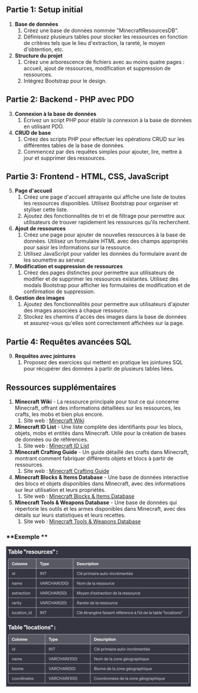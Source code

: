 ## **Partie 1: Setup initial**

1. **Base de données**
   1. Créez une base de données nommée "MinecraftResourcesDB".
   2. Définissez plusieurs tables pour stocker les ressources en fonction de critères tels que le lieu d'extraction, la rareté, le moyen d'obtention, etc.
1. **Structure du projet**
   1. Créez une arborescence de fichiers avec au moins quatre pages : accueil, ajout de ressources, modification et suppression de ressources.
   2. Intégrez Bootstrap pour le design.  
  


## **Partie 2: Backend - PHP avec PDO**

3. **Connexion à la base de données**
   1. Écrivez un script PHP pour établir la connexion à la base de données en utilisant PDO.
3. **CRUD de base**
   1. Créez des scripts PHP pour effectuer les opérations CRUD sur les différentes tables de la base de données.
   2. Commencez par des requêtes simples pour ajouter, lire, mettre à jour et supprimer des ressources.  

  

## **Partie 3: Frontend - HTML, CSS, JavaScript**

5. **Page d'accueil**
   1. Créez une page d'accueil attrayante qui affiche une liste de toutes les ressources disponibles. Utilisez Bootstrap pour organiser et styliser cette liste.
   2. Ajoutez des fonctionnalités de tri et de filtrage pour permettre aux utilisateurs de trouver rapidement les ressources qu'ils recherchent.
5. **Ajout de ressources**
   1. Créez une page pour ajouter de nouvelles ressources à la base de données. Utilisez un formulaire HTML avec des champs appropriés pour saisir les informations sur la ressource.
   2. Utilisez JavaScript pour valider les données du formulaire avant de les soumettre au serveur.
5. **Modification et suppression de ressources**
   1. Créez des pages distinctes pour permettre aux utilisateurs de modifier et de supprimer les ressources existantes. Utilisez des modals Bootstrap pour afficher les formulaires de modification et de confirmation de suppression.
5. **Gestion des images**
   1. Ajoutez des fonctionnalités pour permettre aux utilisateurs d'ajouter des images associées à chaque ressource.
   2. Stockez les chemins d'accès des images dans la base de données et assurez-vous qu'elles sont correctement affichées sur la page.  


  
## **Partie 4: Requêtes avancées SQL**

9. **Requêtes avec jointures**
   1. Proposez des exercices qui mettent en pratique les jointures SQL pour récupérer des données à partir de plusieurs tables liées.
  
## **Ressources supplémentaires**

1. **Minecraft Wiki** - La ressource principale pour tout ce qui concerne Minecraft, offrant des informations détaillées sur les ressources, les crafts, les mobs et bien plus encore.
   1. Site web : [Minecraft Wiki](https://fr.minecraft.wiki/)
1. **Minecraft ID List** - Une liste complète des identifiants pour les blocs, objets, mobs et entités dans Minecraft. Utile pour la création de bases de données ou de références.
   1. Site web : [Minecraft ID List](https://minecraft-ids.grahamedgecombe.com/)  
1. **Minecraft Crafting Guide** - Un guide détaillé des crafts dans Minecraft, montrant comment fabriquer différents objets et blocs à partir de ressources.
   1. Site web : [Minecraft Crafting Guide](https://minecraftcraftingguide.net/)
1. **Minecraft Blocks & Items Database** - Une base de données interactive des blocs et objets disponibles dans Minecraft, avec des informations sur leur utilisation et leurs propriétés.
   1. Site web : [Minecraft Blocks & Items Database](https://minecraftitemids.com/)
1. **Minecraft Tools & Weapons Database** - Une base de données qui répertorie les outils et les armes disponibles dans Minecraft, avec des détails sur leurs statistiques et leurs recettes.
   1. Site web : [Minecraft Tools & Weapons Database](https://minecraft.tools/en/command-15456-weapons)   



### **Exemple **
<img src="exemple.png" alt="Exemple BDD" width="500"/>

